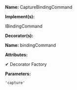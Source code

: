 **Name:** CaptureBindingCommand

**Implement(s):**

IBindingCommand

**Decorator(s):**

**Name:** bindingCommand

**Attributes:**

✔ Decorator Factory

**Parameters:**

```
'capture'
```

